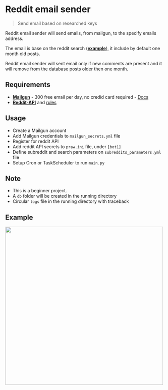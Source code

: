 # Reddit email sender
> Send email based on researched keys

Reddit email sender will send emails, from mailgun, to the specify emails address.

The email is base on the reddit search (**[example](https://www.reddit.com/r/learnpython/search?q=aws%20OR%20docker&restrict_sr=1&t=month)**), it include by default one month old posts.

Reddit email sender will sent email only if new comments are present and it will remove from the database posts older then one month.


## Requirements
* [**Mailgun**](www.mailgun.com) - 300 free email per day, no credid card required - [Docs](https://documentation.mailgun.com/en/latest/user_manual.html#sending-via-api)
* [**Reddit-API**](https://github.com/reddit-archive/reddit/wiki/OAuth2) and [rules](https://www.reddit.com/wiki/api)

## Usage
* Create a Mailgun account
* Add Mailgun credentials to `mailgun_secrets.yml` file
* Register for reddit API
* Add reddit API secrets to `praw.ini` file, under `[bot1]`
* Define subreddit and search parameters on `subreddits_parameters.yml` file
* Setup Cron or TaskScheduler to run `main.py`

## Note
* This is a beginner project.
* A `db` folder will be created in the running directory
* Circular `logs` file in the running directory with traceback


## Example
<img src="https://i.imgur.com/nI4Fwsh.jpg" width="500"> 
